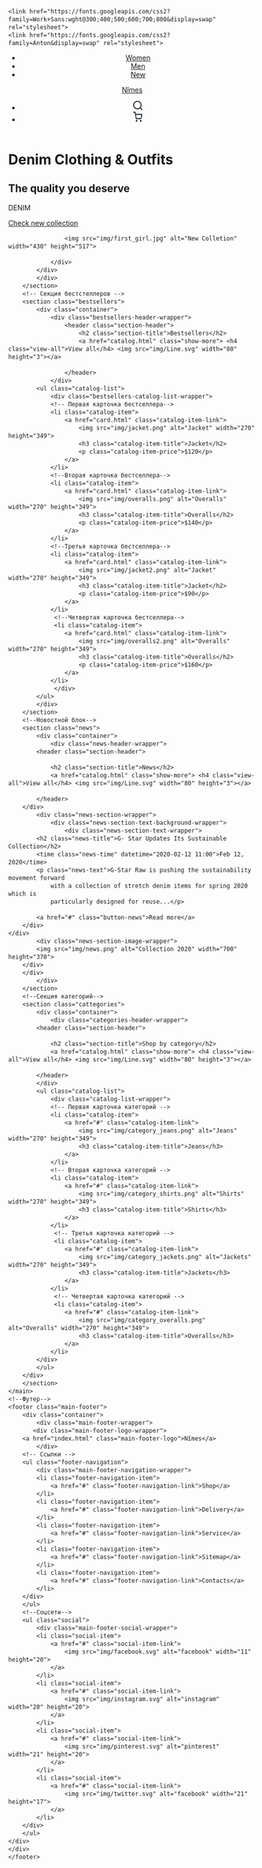 <!DOCTYPE html>
<html lang="en">
<head>
    <meta charset="UTF-8">
    <meta name="viewport" content="width=device-width, initial-scale=1.0">
    <title>«Nîmes» | Denim Clothing & Outfits</title>
    <link rel="stylesheet" href="style.css">

    <link href="https://fonts.googleapis.com/css2?family=Work+Sans:wght@300;400;500;600;700;800&display=swap" rel="stylesheet">
    <link href="https://fonts.googleapis.com/css2?family=Anton&display=swap" rel="stylesheet">
</head>
<body>
    <header class="main-header">
        <!--Навигация сайта-->
        <nav class="main-header-nav">
            <div class="container">
                <div class="main-header-nav-wrapper">
                    <ul class="site-navigation">
                        <li class="site-navigation-item">
                            <a href="women_catalog.html" class="link-item">Women</a>
                        </li>
                        <li class="site-navigation-item">
                            <a href="#" class="link-item">Men</a>
                        </li>
                        <li class="site-navigation-item">
                            <a href="#" class="link-item">New</a>
                        </li>
                    </ul>
                    <!-- Логотип -->
                    <a href="index.html" class="main-header-logo">Nîmes</a>
                    <!--Навигация пользователя-->
                    <ul class="user-navigation">
                        <li class="user-navigation-item">
                            <a href="#" class="link-item">
                                <img src="img/loopa.svg" alt="search" height="19" width="19">
                            </a>
                        </li>
                        <li class="user-navigation-item">
                            <a href="#" class="link-item">
                                <img src="img/telejka.png" alt="shop" height="21" width="19">
                            </a>
                        </li>
                    </ul>
                </div>
        </div>
        </nav>
    </header>
    <main>
        <!-- Promo -->
        <h1 class="visually-hidden">Denim Clothing & Outfits</h1>
        <section class="promo">
            <div class="container">
                <div class="promo-wrapper">  
                <div class="promo-text-column">
                    <h2 class="promo-title">The quality you deserve</h2>
                    <p class="promo-text">DENIM</p>
                    <a href="#" class="button">Check new collection</a>
                </div>
                <div class="div promo-image-column">

                    <img src="img/first_girl.jpg" alt="New Colletion" width="430" height="517">  

                </div>
            </div> 
            </div>  
        </section>
        <!-- Секция бестстеллеров -->
        <section class="bestsellers">
            <div class="container">
                <div class="bestsellers-header-wrapper">
                    <header class="section-header">
                        <h2 class="section-title">Bestsellers</h2>
                        <a href="catalog.html" class="show-more"> <h4 class="view-all">View all</h4> <img src="img/Line.svg" width="80" height="3"></a>
                
                    </header>
                </div>
            <ul class="catalog-list">
                <div class="bestsellers-catalog-list-wrapper">
                <!-- Первая карточка бестселлера-->
                <li class="catalog-item">
                    <a href="card.html" class="catalog-item-link">
                        <img src="img/jacket.png" alt="Jacket" width="270" height="349">
                        <h3 class="catalog-item-title">Jacket</h2>
                        <p class="catalog-item-price">$120</p>
                    </a>
                </li>
                <!--Вторая карточка бестселлера-->
                <li class="catalog-item">
                    <a href="card.html" class="catalog-item-link">
                        <img src="img/overalls.png" alt="Overalls" width="270" height="349">
                        <h3 class="catalog-item-title">Overalls</h2>
                        <p class="catalog-item-price">$140</p>
                    </a>
                </li>
                <!--Третья карточка бестселлера-->
                <li class="catalog-item">
                    <a href="card.html" class="catalog-item-link">
                        <img src="img/jacket2.png" alt="Jacket" width="270" height="349">
                        <h3 class="catalog-item-title">Jacket</h2>
                        <p class="catalog-item-price">$90</p>
                    </a>
                </li>
                 <!--Четвертая карточка бестселлера-->
                 <li class="catalog-item">
                    <a href="card.html" class="catalog-item-link">
                        <img src="img/overalls2.png" alt="Overalls" width="270" height="349">
                        <h3 class="catalog-item-title">Overalls</h2>
                        <p class="catalog-item-price">$160</p>
                    </a>
                </li>
                 </div>
            </ul>
            </div>
        </section>
        <!--Новостной блок-->
        <section class="news">
            <div class="container">
                <div class="news-header-wrapper">
            <header class="section-header">
                
                <h2 class="section-title">News</h2>
                <a href="catalog.html" class="show-more"> <h4 class="view-all">View all</h4> <img src="img/Line.svg" width="80" height="3"></a>
              
            </header>
        </div>
            <div class="news-section-wrapper">
                <div class="news-section-text-background-wrapper">
                    <div class="news-section-text-wrapper">
            <h2 class="news-title">G- Star Updates Its Sustainable Collection</h2>
            <time class="news-time" datetime="2020-02-12 11:00">Feb 12, 2020</time>
            <p class="news-text">G-Star Raw is pushing the sustainability movement forward 
                with a collection of stretch denim items for spring 2020 which is 
                particularly designed for reuse...</p>
            
            <a href="#" class="button-news">Read more</a>   
        </div>
    </div>
            <div class="news-section-image-wrapper">
            <img src="img/news.png" alt="Collection 2020" width="700" height="370"> 
        </div>
        </div>
            </div> 
        </section>
        <!--Секция категорий-->
        <section class="cattegories">
            <div class="container">
                <div class="categories-header-wrapper">
            <header class="section-header">
                
                <h2 class="section-title">Shop by category</h2>
                <a href="catalog.html" class="show-more"> <h4 class="view-all">View all</h4> <img src="img/Line.svg" width="80" height="3"></a>
                
            </header> 
            </div>
            <ul class="catalog-list">
                <div class="catalog-list-wrapper">
                <!-- Первая карточка категорий -->
                <li class="catalog-item">
                    <a href="#" class="catalog-item-link">
                        <img src="img/category_jeans.png" alt="Jeans" width="270" height="349">
                        <h3 class="catalog-item-title">Jeans</h3>
                    </a>
                </li>
                <!-- Вторая карточка категорий -->
                <li class="catalog-item">
                    <a href="#" class="catalog-item-link">
                        <img src="img/category_shirts.png" alt="Shirts" width="270" height="349">
                        <h3 class="catalog-item-title">Shirts</h3>
                    </a>
                </li>
                 <!-- Третья карточка категорий -->
                 <li class="catalog-item">
                    <a href="#" class="catalog-item-link">
                        <img src="img/category_jackets.png" alt="Jackets" width="270" height="349">
                        <h3 class="catalog-item-title">Jackets</h3>
                    </a>
                </li>
                 <!-- Четвертая карточка категорий -->
                 <li class="catalog-item">
                    <a href="#" class="catalog-item-link">
                        <img src="img/category_overalls.png" alt="Overalls" width="270" height="349">
                        <h3 class="catalog-item-title">Overalls</h3>
                    </a>
                </li>
            </div>
            </ul>
        </div>
        </section>
    </main>
    <!--Футер-->
    <footer class="main-footer">
        <div class="container">
            <div class="main-footer-wrapper">
           <div class="main-footer-logo-wrapper">
        <a href="index.html" class="main-footer-logo">Nîmes</a>
            </div>
        <!-- Ссылки -->
        <ul class="footer-navigation">
            <div class="main-footer-navigation-wrapper">
            <li class="footer-navigation-item">
                <a href="#" class="footer-navigation-link">Shop</a>
            </li>
            <li class="footer-navigation-item">
                <a href="#" class="footer-navigation-link">Delivery</a>
            </li>
            <li class="footer-navigation-item">
                <a href="#" class="footer-navigation-link">Service</a>
            </li>
            <li class="footer-navigation-item">
                <a href="#" class="footer-navigation-link">Sitemap</a>
            </li>
            <li class="footer-navigation-item">
                <a href="#" class="footer-navigation-link">Contacts</a>
            </li>
        </div>
        </ul>
        <!--Соцсети-->
        <ul class="social">
            <div class="main-footer-social-wrapper">
            <li class="social-item">
                <a href="#" class="social-item-link">
                    <img src="img/facebook.svg" alt="facebook" width="11" height="20">
                </a>
            </li>
            <li class="social-item">
                <a href="#" class="social-item-link">
                    <img src="img/instagram.svg" alt="instagram" width="20" height="20">
                </a>
            </li>
            <li class="social-item">
                <a href="#" class="social-item-link">
                    <img src="img/pinterest.svg" alt="pinterest" width="21" height="20">
                </a>
            </li>
            <li class="social-item">
                <a href="#" class="social-item-link">
                    <img src="img/twitter.svg" alt="facebook" width="21" height="17">
                </a>
            </li>
        </div>
        </ul>
    </div>
    </div>
    </footer>
</body>
</html>
